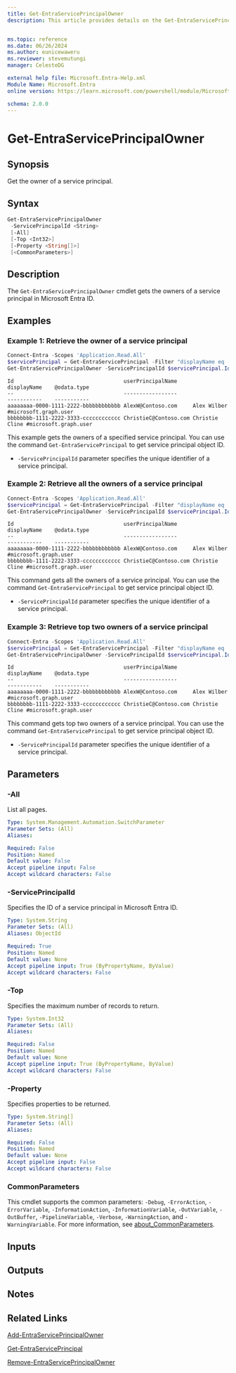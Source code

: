 ```yaml
---
title: Get-EntraServicePrincipalOwner
description: This article provides details on the Get-EntraServicePrincipalOwner command.


ms.topic: reference
ms.date: 06/26/2024
ms.author: eunicewaweru
ms.reviewer: stevemutungi
manager: CelesteDG

external help file: Microsoft.Entra-Help.xml
Module Name: Microsoft.Entra
online version: https://learn.microsoft.com/powershell/module/Microsoft.Entra/Get-EntraServicePrincipalOwner

schema: 2.0.0
---
```


# Get-EntraServicePrincipalOwner

## Synopsis

Get the owner of a service principal.

## Syntax

```powershell
Get-EntraServicePrincipalOwner
 -ServicePrincipalId <String>
 [-All]
 [-Top <Int32>]
 [-Property <String[]>]
 [<CommonParameters>]
```

## Description

The `Get-EntraServicePrincipalOwner` cmdlet gets the owners of a service principal in Microsoft Entra ID.

## Examples

### Example 1: Retrieve the owner of a service principal

```powershell
Connect-Entra -Scopes 'Application.Read.All'
$servicePrincipal = Get-EntraServicePrincipal -Filter "displayName eq 'Helpdesk Application'"
Get-EntraServicePrincipalOwner -ServicePrincipalId $servicePrincipal.Id | Select-Object Id, userPrincipalName, DisplayName, '@odata.type'
```

```Output
Id                                   userPrincipalName                       displayName    @odata.type
--                                   -----------------                       -----------    -----------
aaaaaaaa-0000-1111-2222-bbbbbbbbbbbb AlexW@Contoso.com     Alex Wilber    #microsoft.graph.user
bbbbbbbb-1111-2222-3333-cccccccccccc ChristieC@Contoso.com Christie Cline #microsoft.graph.user
```

This example gets the owners of a specified service principal. You can use the command `Get-EntraServicePrincipal` to get service principal object ID.

- `-ServicePrincipalId` parameter specifies the unique identifier of a service principal.

### Example 2: Retrieve all the owners of a service principal

```powershell
Connect-Entra -Scopes 'Application.Read.All'
$servicePrincipal = Get-EntraServicePrincipal -Filter "displayName eq 'Helpdesk Application'"
Get-EntraServicePrincipalOwner -ServicePrincipalId $servicePrincipal.Id | Select-Object Id, userPrincipalName, DisplayName, '@odata.type' -All
```

```Output
Id                                   userPrincipalName                       displayName    @odata.type
--                                   -----------------                       -----------    -----------
aaaaaaaa-0000-1111-2222-bbbbbbbbbbbb AlexW@Contoso.com     Alex Wilber    #microsoft.graph.user
bbbbbbbb-1111-2222-3333-cccccccccccc ChristieC@Contoso.com Christie Cline #microsoft.graph.user
```

This command gets all the owners of a service principal. You can use the command `Get-EntraServicePrincipal` to get service principal object ID.

- `-ServicePrincipalId` parameter specifies the unique identifier of a service principal.

### Example 3: Retrieve top two owners of a service principal

```powershell
Connect-Entra -Scopes 'Application.Read.All'
$servicePrincipal = Get-EntraServicePrincipal -Filter "displayName eq 'Helpdesk Application'"
Get-EntraServicePrincipalOwner -ServicePrincipalId $servicePrincipal.Id | Select-Object Id, userPrincipalName, DisplayName, '@odata.type' -Top 2
```

```Output
Id                                   userPrincipalName                       displayName    @odata.type
--                                   -----------------                       -----------    -----------
aaaaaaaa-0000-1111-2222-bbbbbbbbbbbb AlexW@Contoso.com     Alex Wilber    #microsoft.graph.user
bbbbbbbb-1111-2222-3333-cccccccccccc ChristieC@Contoso.com Christie Cline #microsoft.graph.user
```

This command gets top two owners of a service principal. You can use the command `Get-EntraServicePrincipal` to get service principal object ID.

- `-ServicePrincipalId` parameter specifies the unique identifier of a service principal.

## Parameters

### -All

List all pages.

```yaml
Type: System.Management.Automation.SwitchParameter
Parameter Sets: (All)
Aliases:

Required: False
Position: Named
Default value: False
Accept pipeline input: False
Accept wildcard characters: False
```

### -ServicePrincipalId

Specifies the ID of a service principal in Microsoft Entra ID.

```yaml
Type: System.String
Parameter Sets: (All)
Aliases: ObjectId

Required: True
Position: Named
Default value: None
Accept pipeline input: True (ByPropertyName, ByValue)
Accept wildcard characters: False
```

### -Top

Specifies the maximum number of records to return.

```yaml
Type: System.Int32
Parameter Sets: (All)
Aliases:

Required: False
Position: Named
Default value: None
Accept pipeline input: True (ByPropertyName, ByValue)
Accept wildcard characters: False
```

### -Property

Specifies properties to be returned.

```yaml
Type: System.String[]
Parameter Sets: (All)
Aliases:

Required: False
Position: Named
Default value: None
Accept pipeline input: False
Accept wildcard characters: False
```

### CommonParameters

This cmdlet supports the common parameters: `-Debug`, `-ErrorAction`, `-ErrorVariable`, `-InformationAction`, `-InformationVariable`, `-OutVariable`, `-OutBuffer`, `-PipelineVariable`, `-Verbose`, `-WarningAction`, and `-WarningVariable`. For more information, see [about_CommonParameters](https://go.microsoft.com/fwlink/?LinkID=113216).

## Inputs

## Outputs

## Notes

## Related Links

[Add-EntraServicePrincipalOwner](Add-EntraServicePrincipalOwner.md)

[Get-EntraServicePrincipal](Get-EntraServicePrincipal.md)

[Remove-EntraServicePrincipalOwner](Remove-EntraServicePrincipalOwner.md)
